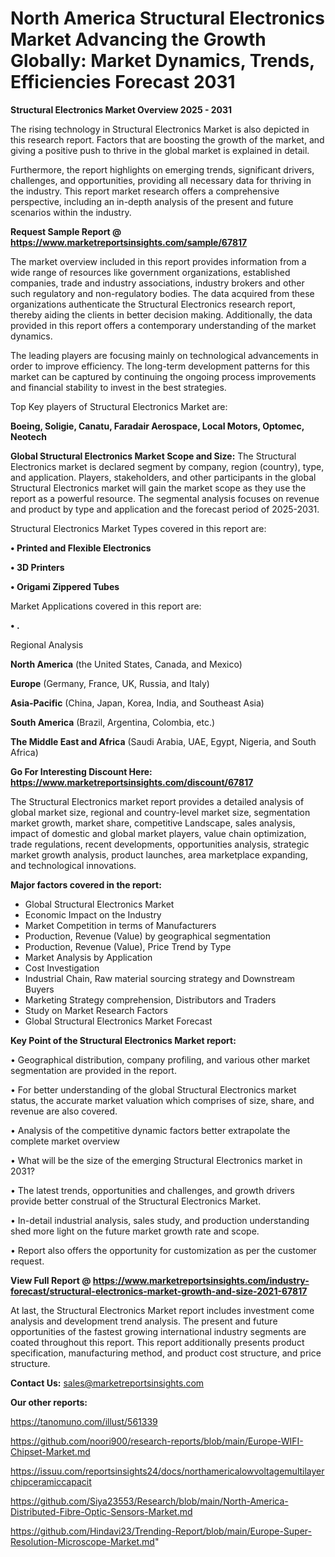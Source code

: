 # North America Structural Electronics Market Advancing the Growth Globally: Market Dynamics, Trends, Efficiencies Forecast 2031

<Strong> Structural Electronics Market Overview 2025 - 2031</strong>

The rising technology in Structural Electronics Market is also depicted in this research report. Factors that are boosting the growth of the market, and giving a positive push to thrive in the global market is explained in detail.

Furthermore, the report highlights on emerging trends, significant drivers, challenges, and opportunities, providing all necessary data for thriving in the industry. This report market research offers a comprehensive perspective, including an in-depth analysis of the present and future scenarios within the industry.

<strong>Request Sample Report @ <a href=https://www.marketreportsinsights.com/sample/67817>https://www.marketreportsinsights.com/sample/67817</a></strong>

The market overview included in this report provides information from a wide range of resources like government organizations, established companies, trade and industry associations, industry brokers and other such regulatory and non-regulatory bodies. The data acquired from these organizations authenticate the Structural Electronics research report, thereby aiding the clients in better decision making. Additionally, the data provided in this report offers a contemporary understanding of the market dynamics.

The leading players are focusing mainly on technological advancements in order to improve efficiency. The long-term development patterns for this market can be captured by continuing the ongoing process improvements and financial stability to invest in the best strategies.

Top Key players of Structural Electronics Market are:

<strong>Boeing, Soligie, Canatu, Faradair Aerospace, Local Motors, Optomec, Neotech</strong>

<strong><b>Global Structural Electronics Market Scope and Size:</b></strong>
The Structural Electronics market is declared segment by company, region (country), type, and application. Players, stakeholders, and other participants in the global Structural Electronics market will gain the market scope as they use the report as a powerful resource. The segmental analysis focuses on revenue and product by type and application and the forecast period of 2025-2031.

Structural Electronics Market Types covered in this report are:

<strong>• Printed and Flexible Electronics

• 3D Printers

• Origami Zippered Tubes</strong>

Market Applications covered in this report are:

<strong>• .</strong> 

Regional Analysis

<strong>North America</strong> (the United States, Canada, and Mexico)

<strong>Europe</strong> (Germany, France, UK, Russia, and Italy)

<strong>Asia-Pacific</strong> (China, Japan, Korea, India, and Southeast Asia)

<strong>South America</strong> (Brazil, Argentina, Colombia, etc.)

<strong>The Middle East and Africa</strong> (Saudi Arabia, UAE, Egypt, Nigeria, and South Africa)

<strong>Go For Interesting Discount Here: <a href=https://www.marketreportsinsights.com/discount/67817>https://www.marketreportsinsights.com/discount/67817</a></strong>

The Structural Electronics market report provides a detailed analysis of global market size, regional and country-level market size, segmentation market growth, market share, competitive Landscape, sales analysis, impact of domestic and global market players, value chain optimization, trade regulations, recent developments, opportunities analysis, strategic market growth analysis, product launches, area marketplace expanding, and technological innovations.

<strong><b>Major factors covered in the report:</b></strong>
<ul>
  <li>Global Structural Electronics Market </li>
  <li>Economic Impact on the Industry</li>
  <li>Market Competition in terms of Manufacturers</li>
  <li>Production, Revenue (Value) by geographical segmentation</li>
  <li>Production, Revenue (Value), Price Trend by Type</li>
  <li>Market Analysis by Application</li>
  <li>Cost Investigation</li>
  <li>Industrial Chain, Raw material sourcing strategy and Downstream Buyers</li>
  <li>Marketing Strategy comprehension, Distributors and Traders</li>
  <li>Study on Market Research Factors</li>
  <li>Global Structural Electronics Market Forecast</li>
</ul>

<strong><b>Key Point of the Structural Electronics Market report:</b></strong>

• Geographical distribution, company profiling, and various other market segmentation are provided in the report.

• For better understanding of the global Structural Electronics market status, the accurate market valuation which comprises of size, share, and revenue are also covered.

• Analysis of the competitive dynamic factors better extrapolate the complete market overview

• What will be the size of the emerging Structural Electronics market in 2031?

• The latest trends, opportunities and challenges, and growth drivers provide better construal of the Structural Electronics Market.

• In-detail industrial analysis, sales study, and production understanding shed more light on the future market growth rate and scope.

• Report also offers the opportunity for customization as per the customer request.

<strong><b>View Full Report @ <a href=https://www.marketreportsinsights.com/industry-forecast/structural-electronics-market-growth-and-size-2021-67817>https://www.marketreportsinsights.com/industry-forecast/structural-electronics-market-growth-and-size-2021-67817</a></b></strong>


At last, the Structural Electronics Market report includes investment come analysis and development trend analysis. The present and future opportunities of the fastest growing international industry segments are coated throughout this report. This report additionally presents product specification, manufacturing method, and product cost structure, and price structure.

<strong>Contact Us:</strong>
sales@marketreportsinsights.com

<strong>Our other reports:</strong>

<a href=https://tanomuno.com/illust/561339>https://tanomuno.com/illust/561339</a>

<a href=https://github.com/noori900/research-reports/blob/main/Europe-WIFI-Chipset-Market.md>https://github.com/noori900/research-reports/blob/main/Europe-WIFI-Chipset-Market.md</a>

<a href=https://issuu.com/reportsinsights24/docs/northamericalowvoltagemultilayerchipceramiccapacit>https://issuu.com/reportsinsights24/docs/northamericalowvoltagemultilayerchipceramiccapacit</a>

<a href=https://github.com/Siya23553/Research/blob/main/North-America-Distributed-Fibre-Optic-Sensors-Market.md>https://github.com/Siya23553/Research/blob/main/North-America-Distributed-Fibre-Optic-Sensors-Market.md</a>

<a href=https://github.com/Hindavi23/Trending-Report/blob/main/Europe-Super-Resolution-Microscope-Market.md>https://github.com/Hindavi23/Trending-Report/blob/main/Europe-Super-Resolution-Microscope-Market.md</a>"
